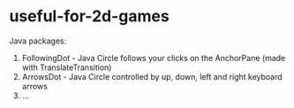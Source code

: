 # useful-for-2d-games
Java packages:
1) FollowingDot - Java Circle follows your clicks on the AnchorPane (made with TranslateTransition)
2) ArrowsDot - Java Circle controlled by up, down, left and right keyboard arrows 
3) ...
